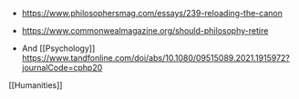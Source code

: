 - https://www.philosophersmag.com/essays/239-reloading-the-canon
- https://www.commonwealmagazine.org/should-philosophy-retire

- And [[Psychology]] https://www.tandfonline.com/doi/abs/10.1080/09515089.2021.1915972?journalCode=cphp20

[[Humanities]]
